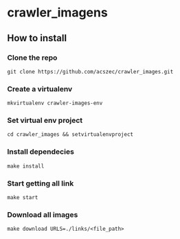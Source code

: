 # crawler_imagens

## How to install

### Clone the repo

`git clone https://github.com/acszec/crawler_images.git`

### Create a virtualenv

`mkvirtualenv crawler-images-env`

### Set virtual env project

`cd crawler_images && setvirtualenvproject`

### Install dependecies

`make install`

### Start getting all link

`make start`

### Download all images

`make download URLS=./links/<file_path>`

